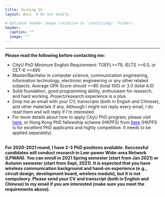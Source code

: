 ```yaml
---
title: Joining Us
layout: docs  # Do not modify.

# Optional header image (relative to `static/img/` folder).
header:
  caption: ""
  image: ""
---
```

---
<b>Please read the following before contacting me: </b>
<br>
<ul>
<li>CityU PhD Minimum English Requirement: TOEFL>=79, IELTS >=6.5, or CET-6 >=490</li>
<li>Master/Bachelor in computer science, communication engineering, information technology, electronic engineering or any other related subjects. Average GPA Score should >=80 (total 100) or 3.0 (total 4.0)</li>
<li>Solid foundation, good programming ability, enthusiasm for research, and hard working. Project/research experience is a plus.</li>
<li>Drop me an email with your CV, transcripts (both in Engish and Chinese), and other materials if any. Although I might not reply every email, I do read them and will reply if I'm interested.</li>
<li>For more details about how to apply CityU PhD program, please visit <a href="https://www.cityu.edu.hk/pg/research-degree-programmes" style="color:blue;">here</a>, or Hong Kong PhD fellowship scheme (HKPFS) from <a href="https://www.cityu.edu.hk/pg/hong-kong-phd-fellowship-scheme" style="color:blue;">here</a> (HKPFS is for excellent PhD applicants and highly competitive. It needs to be applied separately)</li>
</ul>
<br>
<b>For 2020-2021 round, I have 2-3 PhD positions available. Successful candidates will conduct research in Low-power Wide-area Network (LPWAN). You can enroll in 2021 Spring semester (start from Jan 2021) or Autumn semester (start from Sept, 2021). It is expected that you have wireless communication background and hand-on experience (e.g., circuit design, development board, wireless module), but it is not compulsory. Please send your CV and transcript (both in English and Chinese) to my email if you are interested (make sure you meet the requirements above). </b>
